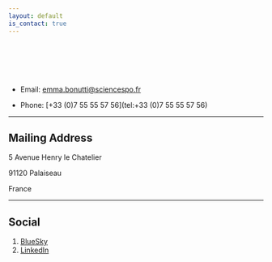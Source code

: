 ```yaml
---
layout: default
is_contact: true
---
```


<div style="height: 70px;"></div>

* Email: [emma.bonutti@sciencespo.fr](mailto:emma.bonutti@sciencespo.fr)

* Phone: [+33 (0)7 55 55 57 56](tel:+33 (0)7 55 55 57 56)

---

## Mailing Address

5 Avenue Henry le Chatelier

91120 Palaiseau

France

---

## Social

1. [BlueSky](https://bsky.app/profile/emmabonutti.bsky.social)
2. [LinkedIn](www.linkedin.com/in/emma-bonutti-d-agostini-2b8026231)
